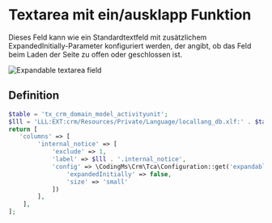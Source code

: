 # Textarea mit ein/ausklapp Funktion

Dieses Feld kann wie ein Standardtextfeld mit zusätzlichem ExpandedInitially-Parameter konfiguriert werden, der angibt, ob das Feld beim Laden der Seite zu offen oder geschlossen ist.

![Expandable textarea field](https://www.coding.ms/fileadmin/extensions/additional_tca/current/Documentation/Images/ExpandableTextarea.png)


## Definition

```php
$table = 'tx_crm_domain_model_activityunit';
$lll = 'LLL:EXT:crm/Resources/Private/Language/locallang_db.xlf:' . $table;
return [
   'columns' => [
        'internal_notice' => [
            'exclude' => 1,
            'label' => $lll . '.internal_notice',
            'config' => \CodingMs\Crm\Tca\Configuration::get('expandableTextarea', false, false, '', [
                'expandedInitially' => false,
                'size' => 'small'
            ])
        ],
    ],
];
```
